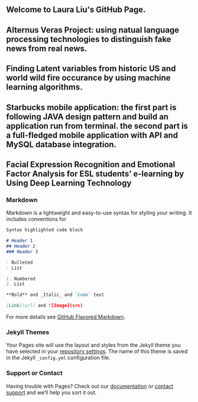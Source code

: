 ## Welcome to Laura Liu's GitHub Page. 


## Alternus Veras Project: using natual language processing technologies to distinguish fake news from real news.

## Finding Latent variables from historic US and world wild fire occurance by using machine learning algorithms.

## Starbucks mobile application: the first part is following JAVA design pattern and build an application run from terminal. the second part is a full-fledged mobile application with API and MySQL database integration.

## Facial Expression Recognition and Emotional Factor Analysis for ESL students’ e-learning by Using Deep Learning Technology


### Markdown

Markdown is a lightweight and easy-to-use syntax for styling your writing. It includes conventions for

```markdown
Syntax highlighted code block

# Header 1
## Header 2
### Header 3

- Bulleted
- List

1. Numbered
2. List

**Bold** and _Italic_ and `Code` text

[Link](url) and ![Image](src)
```

For more details see [GitHub Flavored Markdown](https://guides.github.com/features/mastering-markdown/).

### Jekyll Themes

Your Pages site will use the layout and styles from the Jekyll theme you have selected in your [repository settings](https://github.com/Laural1/Laural1.github.io/settings). The name of this theme is saved in the Jekyll `_config.yml` configuration file.

### Support or Contact

Having trouble with Pages? Check out our [documentation](https://help.github.com/categories/github-pages-basics/) or [contact support](https://github.com/contact) and we’ll help you sort it out.
